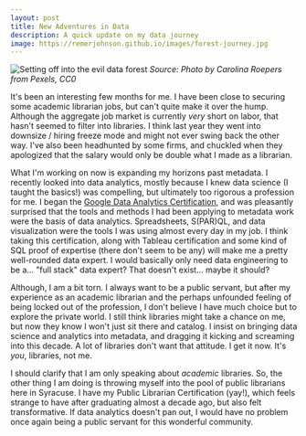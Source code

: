 ```yaml
---
layout: post
title: New Adventures in Data
description: A quick update on my data journey
image: https://remerjohnson.github.io/images/forest-journey.jpg
---
```


![Setting off into the evil data forest](/images/forest-journey.jpg)
*Source: Photo by Carolina Roepers from Pexels, CC0*

It's been an interesting few months for me. I have been close to securing some academic librarian jobs, but can't quite make it over the hump. Although the aggregate job market is currently *very* short on labor, that hasn't seemed to filter into libraries. I think last year they went into downsize / hiring freeze mode and might not ever swing back the other way. I've also been headhunted by some firms, and chuckled when they apologized that the salary would only be double what I made as a librarian.   

What I'm working on now is expanding my horizons past metadata. I recently looked into data analytics, mostly because I knew data science (I taught the basics!) was compelling, but ultimately too rigorous a profession for me. I began the [Google Data Analytics Certification](https://www.coursera.org/professional-certificates/google-data-analytics), and was pleasantly surprised that the tools and methods I had been applying to metadata work were the basis of data analytics. Spreadsheets, S(PAR)QL, and data visualization were the tools I was using almost every day in my job. I think taking this certification, along with Tableau certification and some kind of SQL proof of expertise (there don't seem to be any) will make me a pretty well-rounded data expert. I would basically only need data engineering to be a... "full stack" data expert? That doesn't exist... maybe it should?    

Although, I am a bit torn. I always want to be a public servant, but after my experience as an academic librarian and the perhaps unfounded feeling of being locked out of the profession, I don't believe I have much choice but to explore the private world. I still think libraries might take a chance on me, but now they know I won't just sit there and catalog. I insist on bringing data science and analytics into metadata, and dragging it kicking and screaming into this decade. A lot of libraries don't want that attitude. I get it now. It's *you*, libraries, not me.  

I should clarify that I am only speaking about *academic* libraries. So, the other thing I am doing is throwing myself into the pool of public librarians here in Syracuse. I have my Public Librarian Certification (yay!), which feels strange to have after graduating almost a decade ago, but also felt transformative. If data analytics doesn't pan out, I would have no problem once again being a public servant for this wonderful community.   